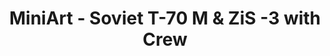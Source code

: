---
layout: product
title: "MiniArt - Soviet T-70 M & ZiS -3 with Crew"
price: "5500" 
desc: "N/A"
img_path: "/assets/img/MI35056.jpg"
brand: "N/A"
available: false
special_offer: false
new: false
soon: false
cat: "010000"
subcat: "010100"
subsubcat: "0N/A"
sifra: "MI35056"
popular: false
---